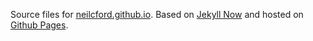 Source files for [neilcford.github.io]([http://neilcford.uk](https://neilcford.github.io)). Based on [Jekyll Now]([http://docs.getpelican.com/en/3.6.3/](https://github.com/barryclark/jekyll-now)) and hosted on [Github Pages](https://docs.github.com/en/pages).
